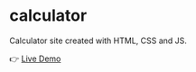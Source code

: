 # calculator
Calculator site created with HTML, CSS and JS.

:point_right: <a href="https://drewnioq.github.io/calculator/" target="_blank">Live Demo</a>
